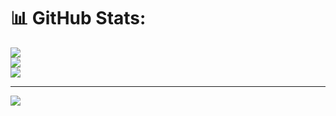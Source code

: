 # 📊 GitHub Stats:
![](https://github-readme-stats.vercel.app/api?username=IllalRajinCoding&theme=dark&hide_border=false&include_all_commits=true&count_private=true)<br/>
![](https://nirzak-streak-stats.vercel.app/?user=IllalRajinCoding&theme=dark&hide_border=false)<br/>
![](https://github-readme-stats.vercel.app/api/top-langs/?username=IllalRajinCoding&theme=dark&hide_border=false&include_all_commits=true&count_private=true&layout=compact)

---
[![](https://visitcount.itsvg.in/api?id=IllalRajinCoding&icon=0&color=0)](https://visitcount.itsvg.in)

<!-- Proudly created with GPRM ( https://gprm.itsvg.in ) -->
